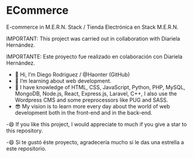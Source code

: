 # ECommerce
E-commerce in M.E.R.N. Stack / Tienda Electrónica en Stack M.E.R.N. 

IMPORTANT:
This project was carried out in collaboration with Diariela Hernández.

IMPORTANTE:
Este proyecto fue realizado en colaboración con Diariela Hernández.

- 👋 Hi, I’m Diego Rodriguez / @Haonter (GitHub)
- 👀 I’m learning about web development.
- 🧠 I have knowledge of HTML, CSS, JavaScript, Python, PHP, MySQL, MongoDB, Node.js, React, Express.js, Laravel, C++, I also use the Wordpress CMS and some preprocessors like PUG and SASS.
- 😎 My vision is to learn more every day about the world of web development both in the front-end and in the back-end.


-😄 If you like this project, I would appreciate to much if you give a star to this repository.

-😄 Si te gustó éste proyecto, agradecería mucho si le das una estrella a este repositorio.
